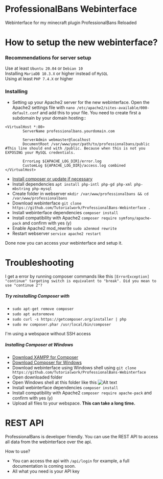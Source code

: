 # ProfessionalBans Webinterface
Webinterface for my minecraft plugin ProfessionalBans Reloaded

# How to setup the new webinterface?

### Recommendations for server setup

Use at least ``Ubuntu 20.04`` or ``Debian 10``<br>
Installing ``MariaDB 10.3.X`` or higher instead of ``MySQL``<br>
Using at least ``PHP 7.4.X`` or higher

### Installing

-  Setting up your Apache2 server for the new webinterface. Open the Apache2 settings file with `nano /etc/apache2/sites-available/000-default.conf` and add this to your file. You need to create first a subdomain by your domain hosting::

```
<VirtualHost *:80>
        ServerName professionalbans.yourdomain.com

        ServerAdmin webmaster@localhost
        DocumentRoot /var/www/your/path/to/professionalbans/public #This line should end with /public. Because when this is not you EXPOSING your MySQL credentials.

        ErrorLog ${APACHE_LOG_DIR}/error.log
        CustomLog ${APACHE_LOG_DIR}/access.log combined
</VirtualHost>
```
- [Install composer or update if necessary](https://getcomposer.org/download/)
- Install dependencies `apt install php-intl php-gd php-xml php-mbstring php-mysql`
- Create folder in webserver `mkdir /var/www/professionalbans && cd /var/www/professionalbans`
- Download webinterface `git clone https://github.com/Tutorialwork/ProfessionalBans-Webinterface .`
- Install webinterface dependencies `composer install`
- Install compatibility with Apache2 `composer require symfony/apache-pack` and confirm with yes (y)
- Enable Apache2 mod_rewrite ``sudo a2enmod rewrite``
- Restart webserver `service apache2 restart`

Done now you can access your webinterface and setup it.

# Troubleshooting

I get a error by running composer commands like this ``[ErrorException] "continue" targeting switch is equivalent to "break". Did you mean to use "continue 2"?``
##### Try reinstalling Composer with
- ``sudo apt-get remove composer`` 
- ``sudo apt autoremove`` 
- ``sudo curl -s https://getcomposer.org/installer | php`` 
- ``sudo mv composer.phar /usr/local/bin/composer`` 

I'm using a webspace without SSH access
##### Installing Composer at Windows
- [Download XAMPP for Composer](https://www.apachefriends.org/de/index.html)
- [Download Composer for Windows](https://getcomposer.org/Composer-Setup.exe)
- Download webinterface using Windows shell using ``git clone https://github.com/Tutorialwork/ProfessionalBans-Webinterface``
- Open downloaded folder
- Open Windows shell at this folder like this ![Alt text](https://i.imgur.com/Hn4aB1i.png?raw=true "Optional Title")
- Install webinterface dependencies `composer install`
- Install compatibility with Apache2 `composer require apache-pack` and confirm with yes (y)
- Upload all files to your webspace. **This can take a long time.**

# REST API

ProfessionalBans is developer friendly. You can use the REST API to access all data from the webinterface over the api.

How to use?

- You can access the api with `/api/login` for example, a full documentation is coming soon.
- All what you need is your API key
